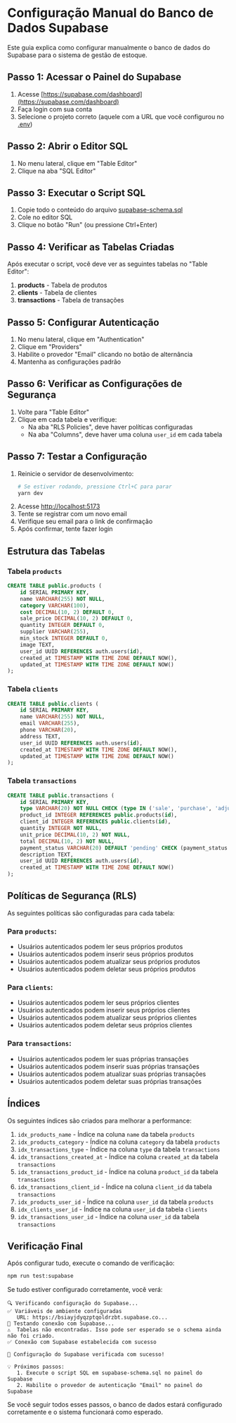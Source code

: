 # Configuração Manual do Banco de Dados Supabase

Este guia explica como configurar manualmente o banco de dados do Supabase para o sistema de gestão de estoque.

## Passo 1: Acessar o Painel do Supabase

1. Acesse [https://supabase.com/dashboard](https://supabase.com/dashboard)
2. Faça login com sua conta
3. Selecione o projeto correto (aquele com a URL que você configurou no [.env](file://C:/Users/perei/OneDrive/%C3%81rea%20de%20Trabalho/Atelie/.env))

## Passo 2: Abrir o Editor SQL

1. No menu lateral, clique em "Table Editor"
2. Clique na aba "SQL Editor"

## Passo 3: Executar o Script SQL

1. Copie todo o conteúdo do arquivo [supabase-schema.sql](file://C:/Users/perei/OneDrive/%C3%81rea%20de%20Trabalho/Atelie/supabase-schema.sql)
2. Cole no editor SQL
3. Clique no botão "Run" (ou pressione Ctrl+Enter)

## Passo 4: Verificar as Tabelas Criadas

Após executar o script, você deve ver as seguintes tabelas no "Table Editor":

1. **products** - Tabela de produtos
2. **clients** - Tabela de clientes
3. **transactions** - Tabela de transações

## Passo 5: Configurar Autenticação

1. No menu lateral, clique em "Authentication"
2. Clique em "Providers"
3. Habilite o provedor "Email" clicando no botão de alternância
4. Mantenha as configurações padrão

## Passo 6: Verificar as Configurações de Segurança

1. Volte para "Table Editor"
2. Clique em cada tabela e verifique:
   - Na aba "RLS Policies", deve haver políticas configuradas
   - Na aba "Columns", deve haver uma coluna `user_id` em cada tabela

## Passo 7: Testar a Configuração

1. Reinicie o servidor de desenvolvimento:
   ```bash
   # Se estiver rodando, pressione Ctrl+C para parar
   yarn dev
   ```
2. Acesse [http://localhost:5173](http://localhost:5173)
3. Tente se registrar com um novo email
4. Verifique seu email para o link de confirmação
5. Após confirmar, tente fazer login

## Estrutura das Tabelas

### Tabela `products`
```sql
CREATE TABLE public.products (
    id SERIAL PRIMARY KEY,
    name VARCHAR(255) NOT NULL,
    category VARCHAR(100),
    cost DECIMAL(10, 2) DEFAULT 0,
    sale_price DECIMAL(10, 2) DEFAULT 0,
    quantity INTEGER DEFAULT 0,
    supplier VARCHAR(255),
    min_stock INTEGER DEFAULT 0,
    image TEXT,
    user_id UUID REFERENCES auth.users(id),
    created_at TIMESTAMP WITH TIME ZONE DEFAULT NOW(),
    updated_at TIMESTAMP WITH TIME ZONE DEFAULT NOW()
);
```

### Tabela `clients`
```sql
CREATE TABLE public.clients (
    id SERIAL PRIMARY KEY,
    name VARCHAR(255) NOT NULL,
    email VARCHAR(255),
    phone VARCHAR(20),
    address TEXT,
    user_id UUID REFERENCES auth.users(id),
    created_at TIMESTAMP WITH TIME ZONE DEFAULT NOW(),
    updated_at TIMESTAMP WITH TIME ZONE DEFAULT NOW()
);
```

### Tabela `transactions`
```sql
CREATE TABLE public.transactions (
    id SERIAL PRIMARY KEY,
    type VARCHAR(20) NOT NULL CHECK (type IN ('sale', 'purchase', 'adjustment')),
    product_id INTEGER REFERENCES public.products(id),
    client_id INTEGER REFERENCES public.clients(id),
    quantity INTEGER NOT NULL,
    unit_price DECIMAL(10, 2) NOT NULL,
    total DECIMAL(10, 2) NOT NULL,
    payment_status VARCHAR(20) DEFAULT 'pending' CHECK (payment_status IN ('paid', 'pending')),
    description TEXT,
    user_id UUID REFERENCES auth.users(id),
    created_at TIMESTAMP WITH TIME ZONE DEFAULT NOW()
);
```

## Políticas de Segurança (RLS)

As seguintes políticas são configuradas para cada tabela:

### Para `products`:
- Usuários autenticados podem ler seus próprios produtos
- Usuários autenticados podem inserir seus próprios produtos
- Usuários autenticados podem atualizar seus próprios produtos
- Usuários autenticados podem deletar seus próprios produtos

### Para `clients`:
- Usuários autenticados podem ler seus próprios clientes
- Usuários autenticados podem inserir seus próprios clientes
- Usuários autenticados podem atualizar seus próprios clientes
- Usuários autenticados podem deletar seus próprios clientes

### Para `transactions`:
- Usuários autenticados podem ler suas próprias transações
- Usuários autenticados podem inserir suas próprias transações
- Usuários autenticados podem atualizar suas próprias transações
- Usuários autenticados podem deletar suas próprias transações

## Índices

Os seguintes índices são criados para melhorar a performance:

1. `idx_products_name` - Índice na coluna `name` da tabela `products`
2. `idx_products_category` - Índice na coluna `category` da tabela `products`
3. `idx_transactions_type` - Índice na coluna `type` da tabela `transactions`
4. `idx_transactions_created_at` - Índice na coluna `created_at` da tabela `transactions`
5. `idx_transactions_product_id` - Índice na coluna `product_id` da tabela `transactions`
6. `idx_transactions_client_id` - Índice na coluna `client_id` da tabela `transactions`
7. `idx_products_user_id` - Índice na coluna `user_id` da tabela `products`
8. `idx_clients_user_id` - Índice na coluna `user_id` da tabela `clients`
9. `idx_transactions_user_id` - Índice na coluna `user_id` da tabela `transactions`

## Verificação Final

Após configurar tudo, execute o comando de verificação:
```bash
npm run test:supabase
```

Se tudo estiver configurado corretamente, você verá:
```
🔍 Verificando configuração do Supabase...
✅ Variáveis de ambiente configuradas
   URL: https://bsiayjdyqzptqoldrzbt.supabase.co...
🔌 Testando conexão com Supabase...
⚠️  Tabelas não encontradas. Isso pode ser esperado se o schema ainda não foi criado.
✅ Conexão com Supabase estabelecida com sucesso

🎉 Configuração do Supabase verificada com sucesso!

💡 Próximos passos:
   1. Execute o script SQL em supabase-schema.sql no painel do Supabase
   2. Habilite o provedor de autenticação "Email" no painel do Supabase
```

Se você seguir todos esses passos, o banco de dados estará configurado corretamente e o sistema funcionará como esperado.